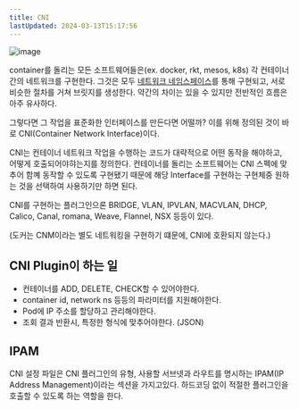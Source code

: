 ```yaml
---
title: CNI
lastUpdated: 2024-03-13T15:17:56
---
```


![image](https://user-images.githubusercontent.com/81006587/216500706-744fd3ac-ca09-443b-b026-9c27f276c2b0.png)


container를 돌리는 모든 소프트웨어들은(ex. docker, rkt, mesos, k8s) 각 컨테이너간의 네트워크를 구현한다. 그것은 모두 [네트워크 네임스페이스](../linux/network namespaces.md)를 통해 구현되고, 서로 비슷한 절차를 거쳐 브릿지를 생성한다. 약간의 차이는 있을 수 있지만 전반적인 흐름은 아주 유사하다.

그렇다면 그 작업을 표준화한 인터페이스를 만든다면 어떨까? 이를 위해 정의된 것이 바로 CNI(Container Network Interface)이다.

CNI는 컨테이너 네트워크 작업을 수행하는 코드가 대략적으로 어떤 동작을 해야하고, 어떻게 호출되어야햐는지를 정의한다. 컨테이너를 돌리는 소프트웨어는 CNI 스펙에 맞추어 함꼐 동작할 수 있도록 구현됐기 때문에 해당 Interface를 구현하는 구현체중 원하는 것을 선택하여 사용하기만 하면 된다.

CNI를 구현하는 플러그인으론 BRIDGE, VLAN, IPVLAN, MACVLAN, DHCP, Calico, Canal, romana, Weave, Flannel, NSX 등등이 있다.

(도커는 CNM이라는 별도 네트워킹을 구현하기 떄문에, CNI에 호환되지 않는다.)

## CNI Plugin이 하는 일

- 컨테이너를 ADD, DELETE, CHECK할 수 있어야한다.
- container id, network ns 등등의 파라미터를 지원해야한다.
- Pod에 IP 주소를 할당하고 관리해야한다.
- 조회 결과 반환시, 특정한 형식에 맞추어야한다. (JSON)

## IPAM

CNI 설정 파일은 CNI 플러그인의 유형, 사용할 서브넷과 라우트를 명시하는 IPAM(IP Address Management)이라는 섹션을 가지고있다. 하드코딩 없이 적절한 플러그인을 호출할 수 있도록 하는 역할을 한다.